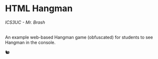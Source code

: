 # HTML Hangman

###### ICS3UC - Mr. Brash

An example web-based Hangman game (obfuscated) for students to see Hangman in the console.

🐿️
